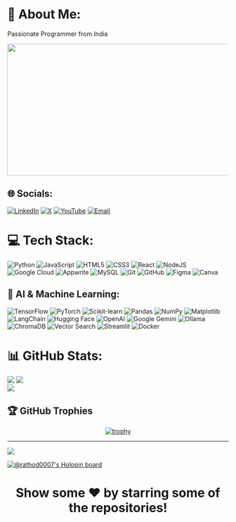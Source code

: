 # 💫 About Me:
Passionate Programmer from India  

<div align="center">
  <img src="https://media.giphy.com/media/dWesBcTLavkZuG35MI/giphy.gif" width="600" height="300"/>
</div>

## 🌐 Socials:
[![LinkedIn](https://img.shields.io/badge/LinkedIn-%230077B5.svg?logo=linkedin&logoColor=white)](https://www.linkedin.com/in/rathod-pavan-kumar/) 
[![X](https://img.shields.io/badge/X-black.svg?logo=X&logoColor=white)](https://x.com/RathodPavan0007) 
[![YouTube](https://img.shields.io/badge/YouTube-%23FF0000.svg?logo=YouTube&logoColor=white)](https://www.youtube.com/@rathodpavan0007) 
[![Email](https://img.shields.io/badge/Email-D14836?logo=gmail&logoColor=white)](mailto:rathodpavan2292@gmail.com)

# 💻 Tech Stack:
![Python](https://img.shields.io/badge/python-%233776AB.svg?style=flat&logo=python&logoColor=white) 
![JavaScript](https://img.shields.io/badge/javascript-%23323330.svg?style=flat&logo=javascript&logoColor=%23F7DF1E) 
![HTML5](https://img.shields.io/badge/html5-%23E34F26.svg?style=flat&logo=html5&logoColor=white) 
![CSS3](https://img.shields.io/badge/css3-%231572B6.svg?style=flat&logo=css3&logoColor=white) 
![React](https://img.shields.io/badge/react-%2320232a.svg?style=flat&logo=react&logoColor=%2361DAFB)
![NodeJS](https://img.shields.io/badge/node.js-6DA55F?style=flat&logo=node.js&logoColor=white) 
![Google Cloud](https://img.shields.io/badge/GoogleCloud-%234285F4.svg?style=flat&logo=google-cloud&logoColor=white)
![Appwrite](https://img.shields.io/badge/Appwrite-F02E65.svg?style=flat&logo=appwrite&logoColor=white)
![MySQL](https://img.shields.io/badge/mysql-%2300f.svg?style=flat&logo=mysql&logoColor=white)
![Git](https://img.shields.io/badge/git-%23F05033.svg?style=flat&logo=git&logoColor=white)
![GitHub](https://img.shields.io/badge/github-%23121011.svg?style=flat&logo=github&logoColor=white)
![Figma](https://img.shields.io/badge/figma-%23F24E1E.svg?style=flat&logo=figma&logoColor=white)
![Canva](https://img.shields.io/badge/Canva-%2300C4CC.svg?style=flat&logo=Canva&logoColor=white)

## 🤖 AI & Machine Learning:
![TensorFlow](https://img.shields.io/badge/TensorFlow-%23FF6F00.svg?style=flat&logo=tensorflow&logoColor=white)
![PyTorch](https://img.shields.io/badge/PyTorch-%23EE4C2C.svg?style=flat&logo=pytorch&logoColor=white)
![Scikit-learn](https://img.shields.io/badge/Scikit--learn-%23F7931E.svg?style=flat&logo=scikitlearn&logoColor=white)
![Pandas](https://img.shields.io/badge/Pandas-%23150458.svg?style=flat&logo=pandas&logoColor=white)
![NumPy](https://img.shields.io/badge/Numpy-%23013243.svg?style=flat&logo=numpy&logoColor=white)
![Matplotlib](https://img.shields.io/badge/Matplotlib-%23ffffff.svg?style=flat&logo=plotly&logoColor=black)
![LangChain](https://img.shields.io/badge/LangChain-2E77BC.svg?style=flat&logo=chainlink&logoColor=white)
![Hugging Face](https://img.shields.io/badge/HuggingFace-%23FFCC00.svg?style=flat&logo=huggingface&logoColor=black)
![OpenAI](https://img.shields.io/badge/OpenAI-412991.svg?style=flat&logo=openai&logoColor=white)
![Google Gemini](https://img.shields.io/badge/Google%20Gemini-4285F4.svg?style=flat&logo=google&logoColor=white)
![Ollama](https://img.shields.io/badge/Ollama-000000.svg?style=flat&logo=ollama&logoColor=white)
![ChromaDB](https://img.shields.io/badge/ChromaDB-1E90FF.svg?style=flat&logo=databricks&logoColor=white)
![Vector Search](https://img.shields.io/badge/pgvector-336791.svg?style=flat&logo=postgresql&logoColor=white)
![Streamlit](https://img.shields.io/badge/Streamlit-FF4B4B.svg?style=flat&logo=streamlit&logoColor=white)
![Docker](https://img.shields.io/badge/Docker-2496ED.svg?style=flat&logo=docker&logoColor=white)


# 📊 GitHub Stats:
![](https://github-readme-stats.vercel.app/api?username=rathod-0007&theme=dark&hide_border=true&include_all_commits=true&count_private=true)
![](https://nirzak-streak-stats.vercel.app/?user=rathod-0007&theme=dark&hide_border=true)<br/>
![](https://github-readme-stats.vercel.app/api/top-langs/?username=rathod-0007&theme=dark&hide_border=true&include_all_commits=true&count_private=true&layout=compact)

## 🏆 GitHub Trophies
<div align="center">
  
[![trophy](https://github-profile-trophy.vercel.app/?username=rathod-0007&theme=darkhub&no-frame=true&no-bg=true&margin-w=10&row=2&column=4&title=Stars,Followers,Commits,PullRequest,Issues,Repositories,MultiLanguage,Experience)](https://github.com/ryo-ma/github-profile-trophy)

</div>

---

[![](https://visitcount.itsvg.in/api?id=rathod-0007&icon=0&color=12)](https://visitcount.itsvg.in)

[![@rathod0007's Holopin board](https://holopin.me/rathod0007)](https://holopin.io/@rathod0007)

<h1 align="center">Show some ❤️ by starring some of the repositories!</h1>
